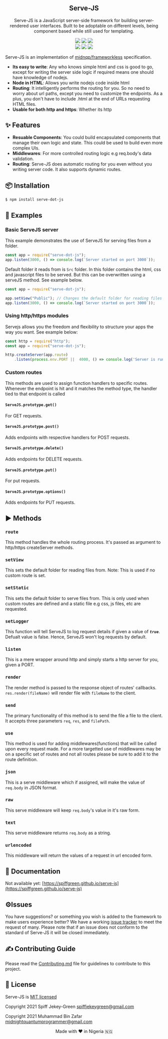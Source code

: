 <div align="center">
<h2>Serve-JS</h2>

<p>Serve-JS is a JavaScript server-side framework for building server-rendered user interfaces. Built to be adoptable on different levels, being  component based while still used for templating.</p>

![](https://img.shields.io/github/license/SpiffGreen/serve-js)
![](https://img.shields.io/github/issues/SpiffGreen/serve-js)
![](https://img.shields.io/github/forks/SpiffGreen/serve-js)<br>
![](https://img.shields.io/github/stars/SpiffGreen/serve-js)
![](https://img.shields.io/snyk/vulnerabilities/github/spiffgreen/serve-js)
![](https://img.shields.io/github/watchers/spiffgreen/serve-js?style=social)

</div>

Serve-JS is an implementation of [midnqp/frameworkless](https://github.com/midnqp/frameworkless) specification.
* __Its easy to write__: Any who knows simple html and css is good to go, except for writing the server side logic if required means one should have knowledge of nodejs.
* __Node in HTML__: Allows you write nodejs code inside html
* __Routing__: It intelligently performs the routing for you. So no need to worry about url paths, except you need to customize the endpoints. As a plus, you don't have to include .html at the end of URLs requesting HTML files.
* __Usable for both http and https__: Whether its http

## ✨ Features
* __Resuable Components__: You could build encapsulated components that manage their own logic and state. This could be used to build even more complex UIs.
* __Middlewares__: For more controlled routing logic e.g req.body's data validation.
* __Routing__: Serve-JS does automatic routing for you even without you writing server code. It also supports dynamic routes.

## 📦 Installation

```sh
$ npm install serve-dot-js
```

## 🚀 Examples

### Basic ServeJS server
This example demonstrates the use of ServeJS for serving files from a folder.
```js
const app = require("serve-dot-js");
app.listen(3000, () => console.log(`Server started on port 3000`));
```
Default folder it reads from is `Src` folder. In this folder contains the html, css and javascript files to be served. But this can be overwritten using a serveJS method. See example below.
```js
const app = require("serve-dot-js");

app.setView("Public"); // Changes the default folder for reading files from.
app.listen(3000, () => console.log(`Server started on port 3000`));
```

### Using http/https modules
Servejs allows you the freedom and flexibility to structure your apps the way you want.
See example below:
```js
const http = require("http");
const app = require("serve-dot-js");

http.createServer(app.route)
    .listen(process.env.PORT ||  4000, () => console.log('Server is running on PORT 3000'));
```

### Custom routes
This methods are used to assign function handlers to specific routes. Whenever the endpoint is hit and it matches the method type, the handler tied to that endpoint is called
#### `ServeJS.prototype.get()`
For GET requests.
#### `ServeJS.prototype.post()`
Adds endpoints with respective handlers for POST requests.
#### `ServeJS.prototype.delete()`
Adds endpoints for DELETE requests.
#### `ServeJS.prototype.put()`
For put requests.
#### `ServeJS.prototype.options()`
Adds endpoints for PUT requests.

## ▶️ Methods
### `route`
This method handles the whole routing process. It's passed as argument to http/https createServer methods.
### `setView`
This sets the default folder for reading files from. Note: This is used if no custom route is set.
### `setStatic`
This sets the default folder to serve files from. This is only used when custom routes are defined and a static file e.g css, js files, etc are requested.
### `setLogger`
This function will tell ServeJS to log request details if given a value of __*`true`*__. Defualt value is false. Hence, ServeJS won't log requests by default.
### `listen`
This is a mere wrapper around http and simply starts a http server for you, given a PORT.
### `render`
The render method is passed to the response object of routes' callbacks. `res.render(fileName)` will render file with `fileName` to the client.
### `send`
The primary functionality of this method is to send the file a file to the client. It accepts three parameters `req`, `res`, and `filePath`.
### `use`
This method is used for adding middlewares(functions) that will be called upon every request made. For a more targetted use of middlewares may be on a specific set of routes and not all routes please be sure to add it to the route definition.

### `json`
This is a serve middleware which if assigned, will make the value of `req.body` in JSON format.
### `raw`
This serve middleware will keep `req.body`'s value in it's raw form.
### `text`
This serve middleware returns `req.body` as a string.
### `urlencoded`
This middleware will return the values of a request in url encoded form.

## 📕 Documentation
Not available yet: [https://spiffgreen.github.io/serve-js](https://spiffgreen.github.io/serve-js)

## ⚙️Issues
You have suggestions? or something you wish is added to the framework to make users experience better? We have a working [issue tracker](https://github.com/SpiffGreen/serve-js/issues) to meet the request of many. Please note that if an issue does not conform to the standard of Serve-JS it will be closed immediately.

## ✍️ Contributing Guide
Please read the [Contributing.md](./CONTRIBUTING.md) file for guidelines to contribute to this project.

## 📜 License
Serve-JS is [MIT licensed](./LICENSE)

Copyright 2021 Spiff Jekey-Green <spiffjekeygreen@gmail.com>

Copyright 2021 Muhammad Bin Zafar <midnightquantumprogrammer@gmail.com>

<p align="center">Made with ❤️ in Nigeria 🇳🇬</p>

